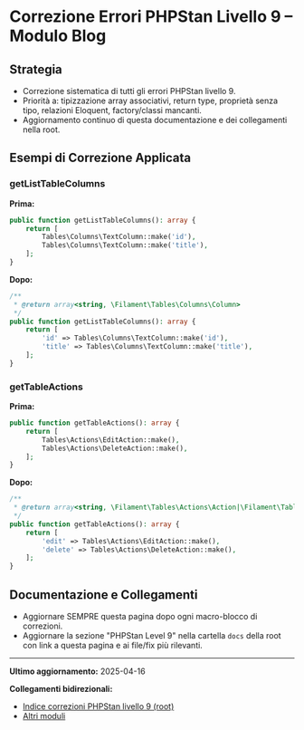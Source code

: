 # Correzione Errori PHPStan Livello 9 – Modulo Blog

## Strategia
- Correzione sistematica di tutti gli errori PHPStan livello 9.
- Priorità a: tipizzazione array associativi, return type, proprietà senza tipo, relazioni Eloquent, factory/classi mancanti.
- Aggiornamento continuo di questa documentazione e dei collegamenti nella root.

## Esempi di Correzione Applicata

### getListTableColumns
**Prima:**
```php
public function getListTableColumns(): array {
    return [
        Tables\Columns\TextColumn::make('id'),
        Tables\Columns\TextColumn::make('title'),
    ];
}
```
**Dopo:**
```php
/**
 * @return array<string, \Filament\Tables\Columns\Column>
 */
public function getListTableColumns(): array {
    return [
        'id' => Tables\Columns\TextColumn::make('id'),
        'title' => Tables\Columns\TextColumn::make('title'),
    ];
}
```

### getTableActions
**Prima:**
```php
public function getTableActions(): array {
    return [
        Tables\Actions\EditAction::make(),
        Tables\Actions\DeleteAction::make(),
    ];
}
```
**Dopo:**
```php
/**
 * @return array<string, \Filament\Tables\Actions\Action|\Filament\Tables\Actions\ActionGroup>
 */
public function getTableActions(): array {
    return [
        'edit' => Tables\Actions\EditAction::make(),
        'delete' => Tables\Actions\DeleteAction::make(),
    ];
}
```

## Documentazione e Collegamenti
- Aggiornare SEMPRE questa pagina dopo ogni macro-blocco di correzioni.
- Aggiornare la sezione "PHPStan Level 9" nella cartella `docs` della root con link a questa pagina e ai file/fix più rilevanti.

---

**Ultimo aggiornamento:** 2025-04-16

**Collegamenti bidirezionali:**
- [Indice correzioni PHPStan livello 9 (root)](../../../../docs/phpstan)
- [Altri moduli](../../)
